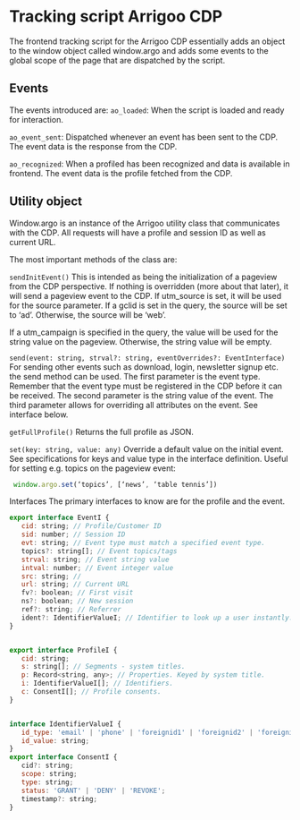 # Tracking script Arrigoo CDP

The frontend tracking script for the Arrigoo CDP essentially adds an object to the window object called window.argo and adds some events to the global scope of the page that are dispatched by the script.

## Events

The events introduced are:
`ao_loaded`: When the script is loaded and ready for interaction.

`ao_event_sent`: Dispatched whenever an event has been sent to the CDP.
The event data is the response from the CDP.

`ao_recognized`: When a profiled has been recognized and data is available in frontend. The event data is the profile fetched from the CDP.

## Utility object

Window.argo is an instance of the Arrigoo utility class that communicates with the CDP. All requests will have a profile and session ID as well as current URL.

The most important methods of the class are:

`sendInitEvent()`
This is intended as being the initialization of a pageview from the CDP perspective. If nothing is overridden (more about that later), it will send a pageview event to the CDP.
If utm_source is set, it will be used for the source parameter.
If a gclid is set in the query, the source will be set to ‘ad’.
Otherwise, the source will be ‘web’.

If a utm_campaign is specified in the query, the value will be used for the string value on the pageview. Otherwise, the string value will be empty.

`send(event: string, strval?: string, eventOverrides?: EventInterface)`
For sending other events such as download, login, newsletter signup etc. the send method can be used.
The first parameter is the event type. Remember that the event type must be registered in the CDP before it can be received.
The second parameter is the string value of the event.
The third parameter allows for overriding all attributes on the event. See interface below.

`getFullProfile()`
Returns the full profile as JSON.

`set(key: string, value: any)`
Override a default value on the initial event. See specifications for keys and value type in the interface definition. Useful for setting e.g. topics on the pageview event:

```javascript
 window.argo.set(‘topics’, [‘news’, ‘table tennis’])
```

Interfaces
The primary interfaces to know are for the profile and the event.

```javascript
export interface EventI {
   cid: string; // Profile/Customer ID
   sid: number; // Session ID
   evt: string; // Event type must match a specified event type.
   topics?: string[]; // Event topics/tags
   strval: string; // Event string value
   intval: number; // Event integer value
   src: string; // 
   url: string; // Current URL
   fv?: boolean; // First visit
   ns?: boolean; // New session
   ref?: string; // Referrer
   ident?: IdentifierValueI; // Identifier to look up a user instantly.
}


export interface ProfileI {
   cid: string;
   s: string[]; // Segments - system titles.
   p: Record<string, any>; // Properties. Keyed by system title.
   i: IdentifierValueI[]; // Identifiers.
   c: ConsentI[]; // Profile consents.
}


interface IdentifierValueI {
   id_type: 'email' | 'phone' | 'foreignid1' | 'foreignid2' | 'foreignid3';
   id_value: string;
}
export interface ConsentI {
   cid?: string;
   scope: string;
   type: string;
   status: 'GRANT' | 'DENY' | 'REVOKE';
   timestamp?: string;
}
```